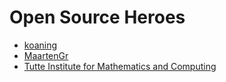 # Open Source Heroes

- [koaning](https://github.com/koaning)
- [MaartenGr](https://github.com/MaartenGr)
- [Tutte Institute for Mathematics and Computing](https://github.com/TutteInstitute)
